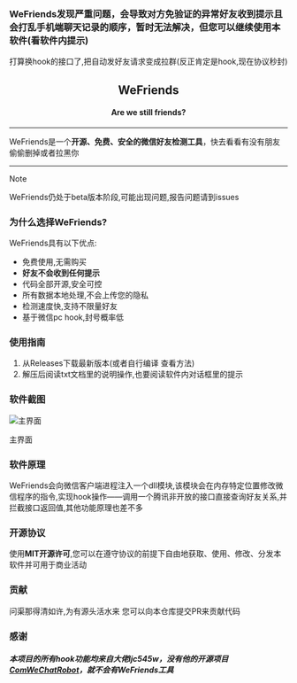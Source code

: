 ### WeFriends发现严重问题，会导致对方免验证的异常好友收到提示且会打乱手机端聊天记录的顺序，暂时无法解决，但您可以继续使用本软件(看软件内提示)
打算换hook的接口了,把自动发好友请求变成拉群(反正肯定是hook,现在协议秒封)

<h2 align="center">WeFriends</h2>
<h4 align="center">Are we still friends?</h4>

---

WeFriends是一个**开源、免费、安全的微信好友检测工具**，快去看看有没有朋友偷偷删掉或者拉黑你

---

> [!NOTE]
>
> WeFriends仍处于beta版本阶段,可能出现问题,报告问题请到issues



### 为什么选择WeFriends?

WeFriends具有以下优点:
- 免费使用,无需购买
- **好友不会收到任何提示**
- 代码全部开源,安全可控
- 所有数据本地处理,不会上传您的隐私
- 检测速度快,支持不限量好友
- 基于微信pc hook,封号概率低

### 使用指南

1. 从Releases下载最新版本(或者自行编译 查看方法)
2. 解压后阅读txt文档里的说明操作,也要阅读软件内对话框里的提示

### 软件截图

![主界面](https://we.freespace.host/WFmainUI.png)

主界面

### 软件原理

WeFriends会向微信客户端进程注入一个dll模块,该模块会在内存特定位置修改微信程序的指令,实现hook操作——调用一个腾讯非开放的接口直接查询好友关系,并拦截接口返回值,其他功能原理也差不多

### 开源协议

使用**MIT开源许可**,您可以在遵守协议的前提下自由地获取、使用、修改、分发本软件并可用于商业活动

### 贡献

问渠那得清如许,为有源头活水来  您可以向本仓库提交PR来贡献代码

### 感谢
##### 本项目的所有hook功能均来自大佬ljc545w，没有他的开源项目[ComWeChatRobot](https://github.com/ljc545w/ComWeChatRobot)，就不会有WeFriends工具

